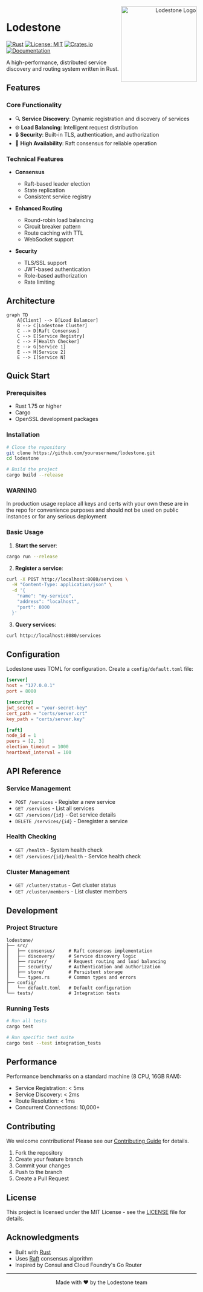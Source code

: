 <div align="right">
<img align="right" src="https://github.com/user-attachments/assets/0396c028-f92c-4fbe-9b0e-b142d12144d1" alt="Lodestone Logo" width="200"/>
</div>

# Lodestone

[![Rust](https://github.com/yourusername/lodestone/actions/workflows/rust.yml/badge.svg)](https://github.com/yourusername/lodestone/actions/workflows/rust.yml)
[![License: MIT](https://img.shields.io/badge/License-MIT-yellow.svg)](https://opensource.org/licenses/MIT)
[![Crates.io](https://img.shields.io/crates/v/lodestone.svg)](https://crates.io/crates/lodestone)
[![Documentation](https://docs.rs/lodestone/badge.svg)](https://docs.rs/lodestone)

A high-performance, distributed service discovery and routing system written in Rust.

## Features

### Core Functionality
- 🔍 **Service Discovery**: Dynamic registration and discovery of services
- 🌐 **Load Balancing**: Intelligent request distribution
- 🔒 **Security**: Built-in TLS, authentication, and authorization
- 🔄 **High Availability**: Raft consensus for reliable operation

### Technical Features
- **Consensus**
  - Raft-based leader election
  - State replication
  - Consistent service registry

- **Enhanced Routing**
  - Round-robin load balancing
  - Circuit breaker pattern
  - Route caching with TTL
  - WebSocket support

- **Security**
  - TLS/SSL support
  - JWT-based authentication
  - Role-based authorization
  - Rate limiting

## Architecture

```mermaid
graph TD
    A[Client] --> B[Load Balancer]
    B --> C[Lodestone Cluster]
    C --> D[Raft Consensus]
    C --> E[Service Registry]
    C --> F[Health Checker]
    E --> G[Service 1]
    E --> H[Service 2]
    E --> I[Service N]
```

## Quick Start

### Prerequisites
- Rust 1.75 or higher
- Cargo
- OpenSSL development packages

### Installation

```bash
# Clone the repository
git clone https://github.com/yourusername/lodestone.git
cd lodestone

# Build the project
cargo build --release
```

### WARNING

In production usage replace all keys and certs with your own these are in the repo for convenience purposes and should not be used on public instances or for any serious deployment

### Basic Usage

1. **Start the server**:
```bash
cargo run --release
```

2. **Register a service**:
```bash
curl -X POST http://localhost:8080/services \
  -H "Content-Type: application/json" \
  -d '{
    "name": "my-service",
    "address": "localhost",
    "port": 8000
  }'
```

3. **Query services**:
```bash
curl http://localhost:8080/services
```

## Configuration

Lodestone uses TOML for configuration. Create a `config/default.toml` file:

```toml
[server]
host = "127.0.0.1"
port = 8080

[security]
jwt_secret = "your-secret-key"
cert_path = "certs/server.crt"
key_path = "certs/server.key"

[raft]
node_id = 1
peers = [2, 3]
election_timeout = 1000
heartbeat_interval = 100
```

## API Reference

### Service Management
- `POST /services` - Register a new service
- `GET /services` - List all services
- `GET /services/{id}` - Get service details
- `DELETE /services/{id}` - Deregister a service

### Health Checking
- `GET /health` - System health check
- `GET /services/{id}/health` - Service health check

### Cluster Management
- `GET /cluster/status` - Get cluster status
- `GET /cluster/members` - List cluster members

## Development

### Project Structure
```
lodestone/
├── src/
│   ├── consensus/     # Raft consensus implementation
│   ├── discovery/     # Service discovery logic
│   ├── router/        # Request routing and load balancing
│   ├── security/      # Authentication and authorization
│   ├── store/         # Persistent storage
│   └── types.rs       # Common types and errors
├── config/
│   └── default.toml   # Default configuration
└── tests/             # Integration tests
```

### Running Tests
```bash
# Run all tests
cargo test

# Run specific test suite
cargo test --test integration_tests
```

## Performance

Performance benchmarks on a standard machine (8 CPU, 16GB RAM):

- Service Registration: < 5ms
- Service Discovery: < 2ms
- Route Resolution: < 1ms
- Concurrent Connections: 10,000+

## Contributing

We welcome contributions! Please see our [Contributing Guide](CONTRIBUTING.md) for details.

1. Fork the repository
2. Create your feature branch
3. Commit your changes
4. Push to the branch
5. Create a Pull Request

## License

This project is licensed under the MIT License - see the [LICENSE](LICENSE) file for details.

## Acknowledgments

- Built with [Rust](https://www.rust-lang.org/)
- Uses [Raft](https://raft.github.io/) consensus algorithm
- Inspired by Consul and Cloud Foundry's Go Router

---

<div align="center">
Made with ❤️ by the Lodestone team
</div>
